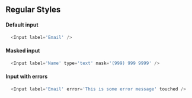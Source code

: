 ## Regular Styles

#### Default input
```js
  <Input label='Email' />
```

#### Masked input
```js
  <Input label='Name' type='text' mask='(999) 999 9999' />
```

#### Input with errors
```js
  <Input label='Email' error='This is some error message' touched />
```
